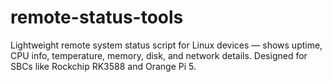 # remote-status-tools
Lightweight remote system status script for Linux devices — shows uptime, CPU info, temperature, memory, disk, and network details. Designed for SBCs like Rockchip RK3588 and Orange Pi 5.

